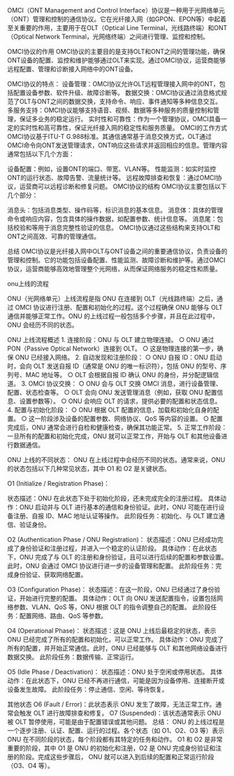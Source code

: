 OMCI（ONT Management and Control Interface）协议是一种用于光网络单元（ONT）管理和控制的通信协议。它在光纤接入网（如GPON、EPON等）中起着至关重要的作用，主要用于在OLT（Optical Line Terminal，光线路终端）和ONT（Optical Network Terminal，光网络终端）之间进行管理、监控和控制。

OMCI协议的作用
OMCI协议的主要目的是支持OLT和ONT之间的管理功能，确保ONT设备的配置、监控和维护能够通过OLT来实现。通过OMCI协议，运营商能够远程配置、管理和诊断接入网络中的ONT设备。

OMCI协议的特点：
设备管理：OMCI协议允许OLT远程管理接入网中的ONT，包括配置设备参数、软件升级、故障诊断等。
数据交换：OMCI协议通过消息格式规范了OLT与ONT之间的数据交换，支持命令、响应、事件通知等多种信息交互。
多服务支持：OMCI协议能够支持语音、视频、数据等多种服务的质量控制和管理，保证多业务的稳定运行。
实时性和可靠性：作为一个管理协议，OMCI具备一定的实时性和高可靠性，保证光纤接入网的稳定性和服务质量。
OMCI的工作方式
OMCI协议基于ITU-T G.988标准。其通信通常基于消息交换方式，OLT通过OMCI命令向ONT发送管理请求，ONT响应这些请求并返回相应的信息。管理内容通常包括以下几个方面：

设备配置：例如，设置ONT的端口、带宽、VLAN等。
性能监测：如实时监控ONT的运行状态、故障告警、流量统计等。
远程故障排查和恢复：通过OMCI协议，运营商可以远程诊断和修复问题。
OMCI协议的结构
OMCI协议主要包括以下几个部分：

消息头：包括消息类型、操作码等，标识消息的基本信息。
消息体：具体的管理命令或响应内容，包含具体的操作数据，如配置参数、统计信息等。
消息尾：包括校验和等用于消息完整性验证的信息。
OMCI协议通过这些结构来支持OLT和ONT之间高效、可靠的管理通信。

总结
OMCI协议是光纤接入网中OLT与ONT设备之间的重要通信协议，负责设备的管理和控制。它的功能包括设备配置、性能监测、故障诊断和维护等。通过OMCI协议，运营商能够高效地管理整个光网络，从而保证网络服务的稳定性和质量。


onu上线的流程

ONU（光网络单元）上线流程是指 ONU 在连接到 OLT（光线路终端）之后，通过 OMCI 协议进行注册、配置和初始化的过程。这个过程确保 ONU 能够与 OLT 通信并能够正常工作。ONU 的上线过程一般包括多个步骤，并且在此过程中，ONU 会经历不同的状态。

ONU 上线流程概述
	1. 连接阶段：ONU 与 OLT 建立物理连接。
		○ ONU 通过 PON（Passive Optical Network）连接到 OLT。
		○ 这是物理连接的第一步，确保 ONU 已经接入网络。
	2. 自动发现和注册阶段：
		○ ONU 自报 ID：ONU 启动时，会向 OLT 发送自报 ID（通常是 ONU 的唯一标识符），包括 ONU 的型号、序列号、MAC 地址等。
		○ OLT 会根据自报 ID 确认 ONU 的身份，并分配逻辑信道。
	3. OMCI 协议交换：
		○ ONU 会与 OLT 交换 OMCI 消息，进行设备管理、配置、状态检查等。
		○ OLT 会向 ONU 发送管理消息（例如，获取 ONU 配置信息、设置参数等）。
		○ ONU 会响应 OLT 的请求，提供必要的配置和状态信息。
	4. 配置与初始化阶段：
		○ ONU 根据 OLT 配置的信息，加载和初始化自身的配置。
		○ 这一阶段涉及设备的配置参数、网络协议、QoS 等内容的设置。
		○ 配置完成后，ONU 通常会进行自检和健康检查，确保其功能正常。
	5. 正常工作阶段：
一旦所有的配置和初始化完成，ONU 就可以正常工作，开始与 OLT 和其他设备进行数据通信。


ONU 上线的不同状态：
ONU 在上线过程中会经历不同的状态。通常来说，ONU 的状态包括以下几种常见状态，其中 O1 和 O2 是关键状态。

O1 (Initialize / Registration Phase)：

状态描述：ONU 在此状态下处于初始化阶段，还未完成完全的注册过程。
具体动作：ONU 启动并与 OLT 进行基本的通信和身份验证。此时，ONU 可能在进行设备注册、自报 ID、MAC 地址认证等操作。
此阶段任务：初始化、与 OLT 建立通信、验证身份。

O2 (Authentication Phase / ONU Registration)：
状态描述：ONU 已经成功完成了身份验证和注册过程，并进入一个稳定的认证阶段。
具体动作：在此状态下，ONU 完成了与 OLT 的注册和身份验证，且可以进行后续的配置和参数设置。此时，ONU 会通过 OMCI 协议进行进一步的设备管理和配置。
此阶段任务：完成身份验证、获取网络配置。

O3 (Configuration Phase)：
状态描述：在这一阶段，ONU 已经通过了身份验证，开始进行完整的配置。
具体动作：OLT 向 ONU 发送配置指令，设置包括网络参数、VLAN、QoS 等，ONU 根据 OLT 的指令调整自己的配置。
此阶段任务：配置网络、路由、QoS 等参数。

O4 (Operational Phase)：
状态描述：这是 ONU 上线后最稳定的状态，表示 ONU 已经完成了所有的配置和初始化，可以正常工作。
具体动作：ONU 完成了所有的配置，并开始正常通信。此时，ONU 已经能够与 OLT 和其他网络设备进行数据交换。
此阶段任务：数据传输、正常运行。

O5 (Idle Phase / Deactivation)：
状态描述：ONU 处于空闲或停用状态。
具体动作：在此状态下，ONU 已经不再进行通信，可能是因为设备停用、连接断开或设备发生故障。
此阶段任务：停止通信、空闲、等待恢复。

其他状态
O6 (Fault / Error)：此状态表示 ONU 发生了故障，无法正常工作。通常会触发 OLT 进行故障排查和修复。
O7 (Suspended)：该状态通常表示 ONU 被 OLT 暂停使用，可能是由于配置错误或其他问题。
总结：
ONU 的上线过程是一个逐步注册、认证、配置、运行的过程。各个状态（如 O1、O2、O3 等）表示 ONU 在不同阶段的状态，每个阶段都有其特定的任务和动作。
O1 和 O2 是非常重要的阶段，其中 O1 是 ONU 的初始化和注册，O2 是 ONU 完成身份验证和注册的阶段。完成这些步骤后，
ONU 就可以进入到后续的配置和正常运行阶段（O3、O4 等）。



